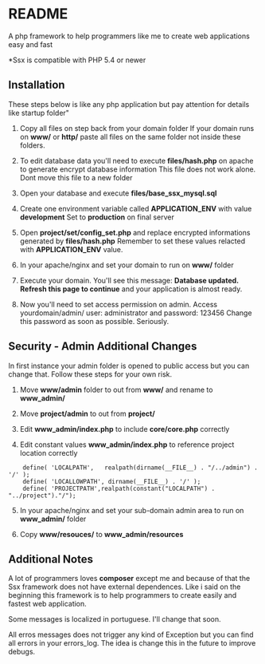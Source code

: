 # README #
A php framework to help programmers like me to create web applications easy and fast

*Ssx is compatible with PHP 5.4 or newer

Installation
------------

These steps below is like any php application but pay attention for details like startup folder"

1.  Copy all files on step back from your domain folder
	If your domain runs on **www/** or **http/** paste all files on the same folder not inside these folders. 

2.  To edit database data you'll need to execute **files/hash.php** on apache to generate encrypt database information
	This file does not work alone. Dont move this file to a new folder
	
3. 	Open your database and execute **files/base_ssx_mysql.sql**

4. 	Create one environment variable called **APPLICATION_ENV** with value **development**
	Set to **production** on final server
	
5.  Open **project/set/config_set.php** and replace encrypted informations generated by **files/hash.php**
	Remember to set these values relacted with **APPLICATION_ENV** value.

6.  In your apache/nginx and set your domain to run on **www/** folder

7. 	Execute your domain. You'll see this message: **Database updated. Refresh this page to continue** and your application is almost ready.

8.  Now you'll need to set access permission on admin. Access yourdomain/admin/
	user: administrator and password: 123456
	Change this password as soon as possible. Seriously.
	
Security - Admin Additional Changes
-----------------------------------

In first instance your admin folder is opened to public access but you can change that.
Follow these steps for your own risk.

1.	Move **www/admin** folder to out from **www/** and rename to **www_admin/**

2. 	Move **project/admin** to out from **project/**

3. 	Edit **www_admin/index.php** to include **core/core.php** correctly

4. 	Edit constant values **www_admin/index.php** to reference project location correctly
```
	define( 'LOCALPATH',   realpath(dirname(__FILE__) . "/../admin") . '/' );
	define( 'LOCALLOWPATH', dirname(__FILE__) . '/' );
	define( 'PROJECTPATH',realpath(constant("LOCALPATH") . "../project")."/");
```

5.  In your apache/nginx and set your sub-domain admin area to run on **www_admin/** folder

6.	Copy **www/resouces/** to **www_admin/resources**
	

Additional Notes
----------------

A lot of programmers loves **composer** except me and because of that the Ssx framework does not have external dependences.
Like i said on the beginning this framework is to help programmers to create easily and fastest web application.

Some messages is localized in portuguese. I'll change that soon.

All erros messages does not trigger any kind of Exception but you can find all errors in your errors_log.
The idea is change this in the future to improve debugs.
